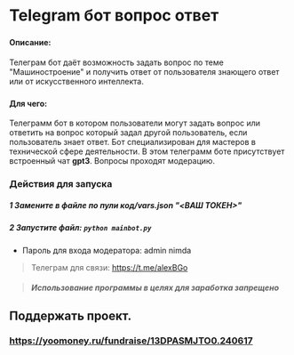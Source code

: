 # Telegram бот вопрос ответ
###
#### Описание:
Телеграм бот даёт возможность задать вопрос по теме "Машиностроение" и получить ответ от пользователя знающего ответ или от искусственного интеллекта.
###
#### Для чего: 
 Телеграмм бот в котором пользователи могут задать вопрос или ответить на вопрос который задал другой пользователь, если пользователь знает ответ. Бот специализирован для мастеров в 	технической сфере деятельности. В этом телеграмм боте присутствует встроенный чат __gpt3__. Вопросы проходят модерацию.

###
### Действия для запуска
##### 1 Замените в файле по пули **код/vars.json** "<ВАШ ТОКЕН>"
##### 2 Запустите файл: ```python mainbot.py```
###
* Пароль для входа модератора: admin nimda 

>Телеграм для связи: https://t.me/alexBGo

> #### _Использование программы в целях для заработка **запрещено**_
## Поддержать проект. 
### https://yoomoney.ru/fundraise/13DPASMJTO0.240617
